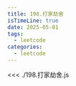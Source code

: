 ```yaml
---
title: 198.打家劫舍
isTimeLine: true
date: 2025-05-01
tags:
  - leetcode
categories:
  - leetcode
---
```


<<< ./198.打家劫舍.js
